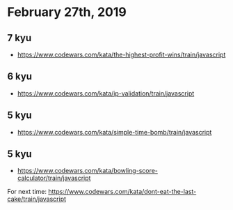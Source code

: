 # February 27th, 2019

## 7 kyu

* https://www.codewars.com/kata/the-highest-profit-wins/train/javascript

## 6 kyu

* https://www.codewars.com/kata/ip-validation/train/javascript

## 5 kyu

* https://www.codewars.com/kata/simple-time-bomb/train/javascript

## 5 kyu

* https://www.codewars.com/kata/bowling-score-calculator/train/javascript



For next time: https://www.codewars.com/kata/dont-eat-the-last-cake/train/javascript

